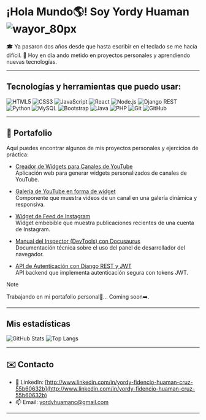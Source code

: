 # ¡Hola Mundo🌎! Soy Yordy Huaman ![wayor_80px](https://github.com/user-attachments/assets/089fbfff-2f50-468b-82b9-7a8c660c6e7f)




🎓 Ya pasaron dos años desde que hasta escribir en el teclado se me hacía difícil.
🚀 Hoy en día ando metido en proyectos personales y aprendiendo nuevas tecnologías.

---

## Tecnologías y herramientas que puedo usar:

![HTML5](https://img.shields.io/badge/-HTML5-E34F26?logo=html5&logoColor=fff&style=flat-square)
![CSS3](https://img.shields.io/badge/-CSS3-1572B6?logo=css&logoColor=fff&style=flat-square)
![JavaScript](https://img.shields.io/badge/-JavaScript-F7DF1E?logo=javascript&logoColor=000&style=flat-square)
![React](https://img.shields.io/badge/-React-61DAFB?logo=react&logoColor=000&style=flat-square)
![Node.js](https://img.shields.io/badge/-Node.js-339933?logo=nodedotjs&logoColor=fff&style=flat-square)
![Django REST](https://img.shields.io/badge/-Django%20REST-092E20?logo=django&logoColor=fff&style=flat-square)
![Python](https://img.shields.io/badge/-Python-3776AB?logo=python&logoColor=fff&style=flat-square)
![MySQL](https://img.shields.io/badge/-MySQL-4479A1?logo=mysql&logoColor=fff&style=flat-square)
![Bootstrap](https://img.shields.io/badge/-Bootstrap-7952B3?logo=bootstrap&logoColor=fff&style=flat-square)
![Java](https://img.shields.io/badge/-Java-007396?logo=java&logoColor=fff&style=flat-square)
![PHP](https://img.shields.io/badge/-PHP-777BB4?logo=php&logoColor=fff&style=flat-square)
![Git](https://img.shields.io/badge/-Git-F05032?logo=git&logoColor=fff&style=flat-square)
![GitHub](https://img.shields.io/badge/-GitHub-181717?logo=github&logoColor=fff&style=flat-square)

---

## 📂 Portafolio

Aquí puedes encontrar algunos de mis proyectos personales y ejercicios de práctica:

- [Creador de Widgets para Canales de YouTube](https://github.com/YordyHc/Creador_widgets_youtube)  
  Aplicación web para generar widgets personalizados de canales de YouTube.

- [Galería de YouTube en forma de widget](https://github.com/YordyHc/widget_gallery_youtube)  
  Componente que muestra videos de un canal en una galería dinámica y responsiva.

- [Widget de Feed de Instagram](https://github.com/YordyHc/widget_instagram_s)  
  Widget embebible que muestra publicaciones recientes de una cuenta de Instagram.

- [Manual del Inspector (DevTools) con Docusaurus](https://github.com/YordyHc/docusaurio_yor)  
  Documentación técnica sobre el uso del panel de desarrollador del navegador.

- [API de Autenticación con Django REST y JWT](https://github.com/YordyHc/django_curso)  
  API backend que implementa autenticación segura con tokens JWT.

> [!NOTE]
> Trabajando en mi portafolio personal🧐... Coming soon➡️.

---

## Mis estadísticas

![GitHub Stats](https://github-readme-stats.vercel.app/api?username=YordyHc&show_icons=true&theme=github_dark)
![Top Langs](https://github-readme-stats.vercel.app/api/top-langs/?username=YordyHc&layout=compact&theme=github_dark)

---

## ✉️ Contacto

- 💼 LinkedIn: [http://www.linkedin.com/in/yordy-fidencio-huaman-cruz-55b60632b](http://www.linkedin.com/in/yordy-fidencio-huaman-cruz-55b60632b)
- 📫 Email: [yordyhuamanc@gmail.com](mailto:yordyhuamanc@gmail.com)
  
---

<!--
**YordyHc/YordyHc** is a ✨ _special_ ✨ repository because its `README.md` (this file) appears on your GitHub profile.

Here are some ideas to get you started:

- 🔭 I’m currently working on ...
- 🌱 I’m currently learning ...
- 👯 I’m looking to collaborate on ...
- 🤔 I’m looking for help with ...
- 💬 Ask me about ...
- 📫 How to reach me: ...
- 😄 Pronouns: ...
- ⚡ Fun fact: ...
-->
